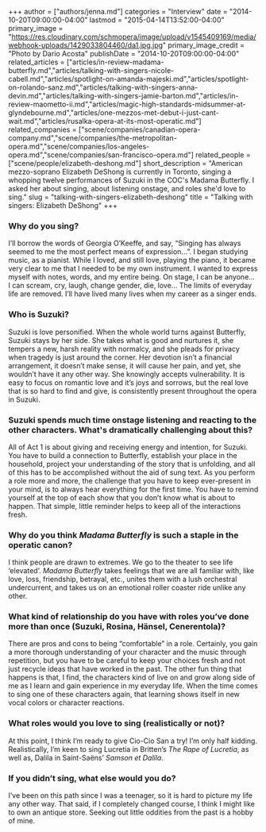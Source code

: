 +++
author = ["authors/jenna.md"]
categories = "Interview"
date = "2014-10-20T09:00:00-04:00"
lastmod = "2015-04-14T13:52:00-04:00"
primary_image = "https://res.cloudinary.com/schmopera/image/upload/v1545409169/media/webhook-uploads/1429033804460/da1.jpg.jpg"
primary_image_credit = "Photo by Dario Acosta"
publishDate = "2014-10-20T09:00:00-04:00"
related_articles = ["articles/in-review-madama-butterfly.md","articles/talking-with-singers-nicole-cabell.md","articles/spotlight-on-amanda-majeski.md","articles/spotlight-on-rolando-sanz.md","articles/talking-with-singers-anna-devin.md","articles/talking-with-singers-jamie-barton.md","articles/in-review-maometto-ii.md","articles/magic-high-standards-midsummer-at-glyndebourne.md","articles/one-mezzos-met-debut-i-just-cant-wait.md","articles/rusalka-opera-at-its-most-operatic.md"]
related_companies = ["scene/companies/canadian-opera-company.md","scene/companies/the-metropolitan-opera.md","scene/companies/los-angeles-opera.md","scene/companies/san-francisco-opera.md"]
related_people = ["scene/people/elizabeth-deshong.md"]
short_description = "American mezzo-soprano Elizabeth DeShong is currently in Toronto, singing a whopping twelve performances of Suzuki in the COC&#039;s Madama Butterfly. I asked her about singing, about listening onstage, and roles she&#039;d love to sing."
slug = "talking-with-singers-elizabeth-deshong"
title = "Talking with singers: Elizabeth DeShong"
+++

### Why do you sing?

 I’ll borrow the words of Georgia O’Keeffe, and say, “Singing has always seemed to me the most perfect means of expression...”. I began studying music, as a pianist. While I loved, and still love, playing the piano, it became very clear to me that I needed to be my own instrument. I wanted to express myself with notes, words, and my entire being. On stage, I can be anyone... I can scream, cry, laugh, change gender, die, love... The limits of everyday life are removed. I’ll have lived many lives when my career as a singer ends. 

### Who is Suzuki?

 Suzuki is love personified. When the whole world turns against Butterfly, Suzuki stays by her side. She takes what is good and nurtures it, she tempers a new, harsh reality with normalcy, and she pleads for privacy when tragedy is just around the corner. Her devotion isn’t a financial arrangement, it doesn’t make sense, it will cause her pain, and yet, she wouldn’t have it any other way. She knowingly accepts vulnerability. It is easy to focus on romantic love and it’s joys and sorrows, but the real love that is so hard to find and give, is consistently present throughout the opera in Suzuki.

### Suzuki spends much time onstage listening and reacting to the other characters. What's dramatically challenging about this?

 All of Act 1 is about giving and receiving energy and intention, for Suzuki. You have to build a connection to Butterfly, establish your place in the household, project your understanding of the story that is unfolding, and all of this has to be accomplished without the aid of sung text. As you perform a role more and more, the challenge that you have to keep ever-present in your mind, is to always hear everything for the first time. You have to remind yourself at the top of each show that you don’t know what is about to happen. That simple, little reminder helps to keep all of the interactions fresh. 

### Why do you think _Madama Butterfly_ is such a staple in the operatic canon?

 I think people are drawn to extremes. We go to the theater to see life ‘elevated’. _Madama Butterfly_ takes feelings that we are all familiar with, like love, loss, friendship, betrayal, etc., unites them with a lush orchestral undercurrent, and takes us on an emotional roller coaster ride unlike any other. 

### What kind of relationship do you have with roles you’ve done more than once (Suzuki, Rosina, Hänsel, Cenerentola)?

 There are pros and cons to being “comfortable” in a role. Certainly, you gain a more thorough understanding of your character and the music through repetition, but you have to be careful to keep your choices fresh and not just recycle ideas that have worked in the past. The other fun thing that happens is that, I find, the characters kind of live on and grow along side of me as I learn and gain experience in my everyday life. When the time comes to sing one of these characters again, that learning shows itself in new vocal colors or character reactions. 
### What roles would you love to sing (realistically or not)?

 At this point, I think I’m ready to give Cio-Cio San a try! I’m only half kidding. Realistically, I’m keen to sing Lucretia in Britten’s _The Rape of Lucretia_, as well as, Dalila in Saint-Saëns’ _Samson et Dalila_.

### If you didn’t sing, what else would you do?

 I’ve been on this path since I was a teenager, so it is hard to picture my life any other way. That said, if I completely changed course, I think I might like to own an antique store. Seeking out little oddities from the past is a hobby of mine.
